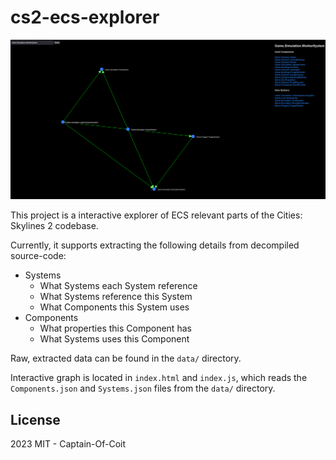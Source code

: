 # cs2-ecs-explorer

![./screenshot.png](./screenshot.png)

This project is a interactive explorer of ECS relevant parts of the Cities: Skylines 2 codebase.

Currently, it supports extracting the following details from decompiled source-code:

- Systems
    - What Systems each System reference
    - What Systems reference this System
    - What Components this System uses
- Components
    - What properties this Component has
    - What Systems uses this Component

Raw, extracted data can be found in the `data/` directory.

Interactive graph is located in `index.html` and `index.js`, which reads the `Components.json` and `Systems.json` files from the `data/` directory.

## License

2023 MIT - Captain-Of-Coit